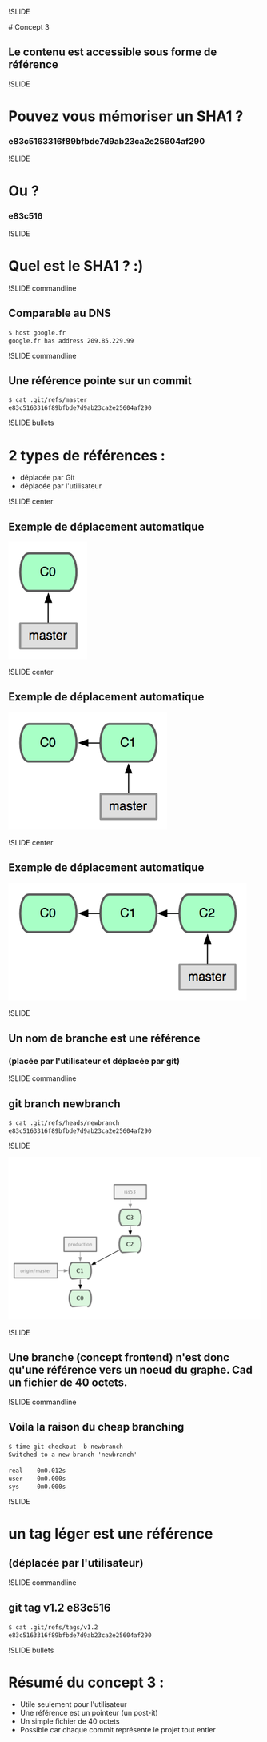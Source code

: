 !SLIDE

# Concept 3
## Le contenu est accessible sous forme de référence

!SLIDE

# Pouvez vous mémoriser un SHA1 ?
### e83c5163316f89bfbde7d9ab23ca2e25604af290

!SLIDE

# Ou ?
### e83c516

!SLIDE

# Quel est le SHA1 ? :)

!SLIDE commandline

## Comparable au DNS

	$ host google.fr
	google.fr has address 209.85.229.99

!SLIDE commandline

## Une référence pointe sur un commit

	$ cat .git/refs/master
	e83c5163316f89bfbde7d9ab23ca2e25604af290

!SLIDE bullets

# 2 types de références :
* déplacée par Git
* déplacée par l&#39;utilisateur

!SLIDE center

## Exemple de déplacement automatique
![follow](follow1.png)

!SLIDE center

## Exemple de déplacement automatique
![follow](follow2.png)

!SLIDE center

## Exemple de déplacement automatique
![follow](follow3.png)

!SLIDE

## Un nom de branche est une référence
### (placée par l&#39;utilisateur et déplacée par git)

!SLIDE commandline

## git branch newbranch

	$ cat .git/refs/heads/newbranch
	e83c5163316f89bfbde7d9ab23ca2e25604af290

!SLIDE

![branches](branches.png)

!SLIDE

## Une branche (concept frontend) n&#39;est donc qu&#39;une référence vers un noeud du graphe. Cad un fichier de 40 octets. 

!SLIDE commandline

## Voila la raison du **cheap branching**

	$ time git checkout -b newbranch
	Switched to a new branch 'newbranch'

	real    0m0.012s
	user    0m0.000s
	sys     0m0.000s

!SLIDE

# un tag léger est une référence #
## (déplacée par l&#39;utilisateur) ##

!SLIDE commandline

##  git tag v1.2 e83c516

	$ cat .git/refs/tags/v1.2
	e83c5163316f89bfbde7d9ab23ca2e25604af290

!SLIDE bullets

# Résumé du concept 3 :
* Utile seulement pour l&#39;utilisateur
* Une référence est un pointeur (un post-it)
* Un simple fichier de 40 octets
* Possible car chaque commit représente le projet tout entier
